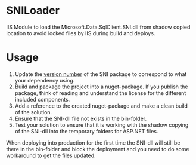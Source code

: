 # SNILoader
IIS Module to load the Microsoft.Data.SqlClient.SNI.dll from shadow copied location to avoid locked files by IIS during build and deploys.

# Usage
1. Update the [version number](https://github.com/Tasteful/SNILoader/blob/5f8cfabd94ab31c1f45ffdff2b6e6615b4b74fc9/src/SqlClient.SNILoader/SqlClient.SNILoader.csproj#L5) of the SNI package to correspond to what your dependency using.
2. Build and package the project into a nuget-package. If you publish the package, think of reading and understand the license for the different included components.
3. Add a reference to the created nuget-package and make a clean build of the solution.
4. Ensure that the SNI-dll file not exists in the bin-folder.
5. Test your solution to ensure that it is working with the shadow copying of the SNI-dll into the temporary folders for ASP.NET files.

When deploying into production for the first time the SNI-dll will still be there in the bin-folder and block the deployment and you need to do some workaround to get the files updated.
